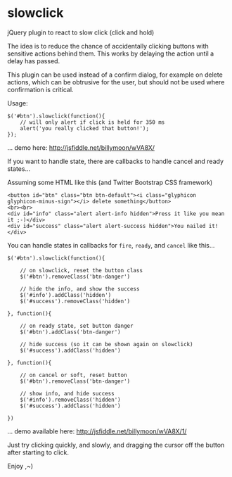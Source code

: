 slowclick
=========

jQuery plugin to react to slow click (click and hold)

The idea is to reduce the chance of accidentally clicking buttons with sensitive actions behind them. This works by delaying the action until a delay has passed.

This plugin can be used instead of a confirm dialog, for example on delete actions, which can be obtrusive for the user, but should not be used where confirmation is critical.

Usage:

    $('#btn').slowclick(function(){
        // will only alert if click is held for 350 ms
        alert('you really clicked that button!');
    });
    
... demo here: http://jsfiddle.net/billymoon/wVA8X/

If you want to handle state, there are callbacks to handle cancel and ready states...

Assuming some HTML like this (and Twitter Bootstrap CSS framework)

    <button id="btn" class="btn btn-default"><i class="glyphicon glyphicon-minus-sign"></i> delete something</button>
    <br><br>
    <div id="info" class="alert alert-info hidden">Press it like you mean it ;-)</div>
    <div id="success" class="alert alert-success hidden">You nailed it!</div>

You can handle states in callbacks for `fire`, `ready`, and `cancel` like this...

    $('#btn').slowclick(function(){
        
        // on slowclick, reset the button class
        $('#btn').removeClass('btn-danger')
        
        // hide the info, and show the success
        $('#info').addClass('hidden')
        $('#success').removeClass('hidden')
    
    }, function(){
    
        // on ready state, set button danger
        $('#btn').addClass('btn-danger')
        
        // hide success (so it can be shown again on slowclick)
        $('#success').addClass('hidden')
    
    }, function(){
        
        // on cancel or soft, reset button
        $('#btn').removeClass('btn-danger')
        
        // show info, and hide success
        $('#info').removeClass('hidden')
        $('#success').addClass('hidden')
    
    })
    
... demo available here: http://jsfiddle.net/billymoon/wVA8X/1/

Just try clicking quickly, and slowly, and dragging the cursor off the button after starting to click.

Enjoy ,~)
